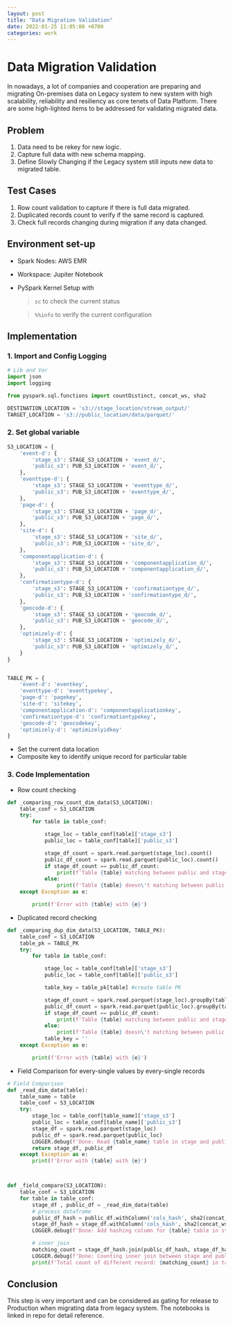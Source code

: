 ```yaml
---
layout: post
title: "Data Migration Validation"
date: 2022-01-25 11:05:00 +0700
categories: work
---
```

# Data Migration Validation

In nowadays, a lot of companies and cooperation are preparing and migrating On-premises data on Legacy system to new system with high scalability, reliability and resiliency as core tenets of Data Platform.
There are some high-lighted items to be addressed for validating migrated data.

## Problem

1. Data need to be rekey for new logic.
2. Capture full data with new schema mapping.
3. Define Slowly Changing if the Legacy system still inputs new data to migrated table.

## Test Cases

1. Row count validation to capture if there is full data migrated.
2. Duplicated records count to verify if the same record is captured.
3. Check full records changing during migration if any data changed.

## Environment set-up

- Spark Nodes: AWS EMR
- Workspace: Jupiter Notebook
- PySpark Kernel Setup with

  > `sc` to check the current status

  > `%%info` to verify the current configuration

## Implementation

### 1. Import and Config Logging

```python
# Lib and Var
import json
import logging

from pyspark.sql.functions import countDistinct, concat_ws, sha2

DESTINATION_LOCATION = 's3://stage_location/stream_output/'
TARGET_LOCATION = 's3://public_location/data/parquet/'
```

### 2. Set global variable

```python
S3_LOCATION = {
    'event-d': {
        'stage_s3': STAGE_S3_LOCATION + 'event_d/',
        'public_s3': PUB_S3_LOCATION + 'event_d/',
    },
    'eventtype-d': {
        'stage_s3': STAGE_S3_LOCATION + 'eventtype_d/',
        'public_s3': PUB_S3_LOCATION + 'eventtype_d/',
    },
    'page-d': {
        'stage_s3': STAGE_S3_LOCATION + 'page_d/',
        'public_s3': PUB_S3_LOCATION + 'page_d/',
    },
    'site-d': {
        'stage_s3': STAGE_S3_LOCATION + 'site_d/',
        'public_s3': PUB_S3_LOCATION + 'site_d/',
    },
    'componentapplication-d': {
        'stage_s3': STAGE_S3_LOCATION + 'componentapplication_d/',
        'public_s3': PUB_S3_LOCATION + 'componentapplication_d/',
    },
    'confirmationtype-d': {
        'stage_s3': STAGE_S3_LOCATION + 'confirmationtype_d/',
        'public_s3': PUB_S3_LOCATION + 'confirmationtype_d/',
    },
    'geocode-d': {
        'stage_s3': STAGE_S3_LOCATION + 'geocode_d/',
        'public_s3': PUB_S3_LOCATION + 'geocode_d/',
    },
    'optimizely-d': {
        'stage_s3': STAGE_S3_LOCATION + 'optimizely_d/',
        'public_s3': PUB_S3_LOCATION + 'optimizely_d/',
    }
}


TABLE_PK = {
    'event-d': 'eventkey',
    'eventtype-d': 'eventtypekey',
    'page-d': 'pagekey',
    'site-d': 'sitekey',
    'componentapplication-d': 'componentapplicationkey',
    'confirmationtype-d': 'confirmationtypekey',
    'geocode-d': 'geocodekey',
    'optimizely-d': 'optimizelyidkey'
}
```

- Set the current data location
- Composite key to identify unique record for particular table

### 3. Code Implementation

- Row count checking

```python
def _comparing_row_count_dim_data(S3_LOCATION):
    table_conf = S3_LOCATION
    try:
        for table in table_conf:

            stage_loc = table_conf[table]['stage_s3']
            public_loc = table_conf[table]['public_s3']

            stage_df_count = spark.read.parquet(stage_loc).count()
            public_df_count = spark.read.parquet(public_loc).count()
            if stage_df_count == public_df_count:
                print(f'Table {table} matching between public and stage: {stage_df_count} = {public_df_count}')
            else:
                print(f'Table {table} doesn\'t matching between public and stage: {stage_df_count} != {public_df_count}')
    except Exception as e:

        print(f'Error with {table} with {e}')
```

- Duplicated record checking

```python
def _comparing_dup_dim_data(S3_LOCATION, TABLE_PK):
    table_conf = S3_LOCATION
    table_pk = TABLE_PK
    try:
        for table in table_conf:

            stage_loc = table_conf[table]['stage_s3']
            public_loc = table_conf[table]['public_s3']

            table_key = table_pk[table] #create table PK

            stage_df_count = spark.read.parquet(stage_loc).groupBy(table_key).count().count()
            public_df_count = spark.read.parquet(public_loc).groupBy(table_key).count().count()
            if stage_df_count == public_df_count:
                print(f'Table {table} matching between public and stage with distinct PK: {stage_df_count} = {public_df_count}')
            else:
                print(f'Table {table} doesn\'t matching between public and stage with distinct PK: {stage_df_count} != {public_df_count}')
            table_key = ''
    except Exception as e:

        print(f'Error with {table} with {e}')
```

- Field Comparison for every-single values by every-single records

```python
# Field Comparison
def _read_dim_data(table):
    table_name = table
    table_conf = S3_LOCATION
    try:
        stage_loc = table_conf[table_name]['stage_s3']
        public_loc = table_conf[table_name]['public_s3']
        stage_df = spark.read.parquet(stage_loc)
        public_df = spark.read.parquet(public_loc)
        LOGGER.debug(f'Done: Read {table_name} table in stage and public')
        return stage_df, public_df
    except Exception as e:
        print(f'Error with {table} with {e}')



def _field_compare(S3_LOCATION):
    table_conf = S3_LOCATION
    for table in table_conf:
        stage_df , public_df = _read_dim_data(table)
        # process dataframe
        public_df_hash = public_df.withColumn('cols_hash', sha2(concat_ws('_', *stage_df.columns), 256))
        stage_df_hash = stage_df.withColumn('cols_hash', sha2(concat_ws('_', *stage_df.columns), 256))
        LOGGER.debug(f'Done: Add hashing column for {table} table in stage and public')

        # inner join
        matching_count = stage_df_hash.join(public_df_hash, stage_df_hash.cols_hash == public_df_hash.cols_hash, 'inner').count()
        LOGGER.debug(f'Done: Counting inner join between stage and public')
        print(f'Total count of different record: {matching_count} in table {table}')
```

## Conclusion

This step is very important and can be considered as gating for release to Production when migrating data from legacy system.
The notebooks is linked in repo for detail reference.
